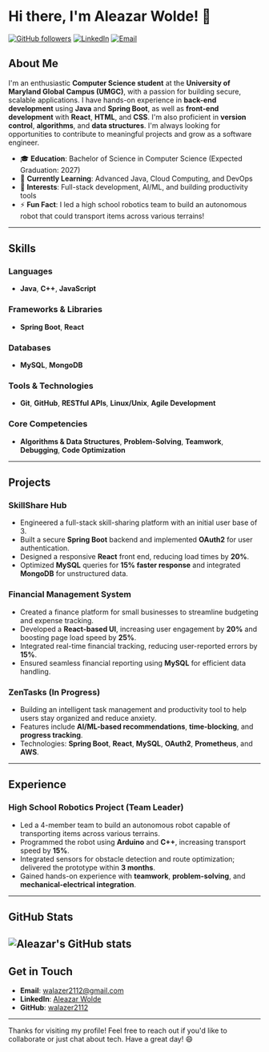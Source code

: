 # Hi there, I'm Aleazar Wolde! 👋

[![GitHub followers](https://img.shields.io/github/followers/alicrear?label=Follow&style=social)](https://github.com/walazer2112)
[![LinkedIn](https://img.shields.io/badge/LinkedIn-Connect-blue)](https://www.linkedin.com/in/aleazar-wolde-206560263/)
[![Email](https://img.shields.io/badge/Email-walazer2112%40gmail.com-red)](mailto:walazer2112@gmail.com)

## About Me

I'm an enthusiastic **Computer Science student** at the **University of Maryland Global Campus (UMGC)**, with a passion for building secure, scalable applications. I have hands-on experience in **back-end development** using **Java** and **Spring Boot**, as well as **front-end development** with **React**, **HTML**, and **CSS**. I'm also proficient in **version control**, **algorithms**, and **data structures**. I'm always looking for opportunities to contribute to meaningful projects and grow as a software engineer.

- 🎓 **Education**: Bachelor of Science in Computer Science (Expected Graduation: 2027)
- 🌱 **Currently Learning**: Advanced Java, Cloud Computing, and DevOps
- 🔭 **Interests**: Full-stack development, AI/ML, and building productivity tools
- ⚡ **Fun Fact**: I led a high school robotics team to build an autonomous robot that could transport items across various terrains!

---

## Skills

### Languages
- **Java**, **C++**, **JavaScript**

### Frameworks & Libraries
- **Spring Boot**, **React**

### Databases
- **MySQL**, **MongoDB**

### Tools & Technologies
- **Git**, **GitHub**, **RESTful APIs**, **Linux/Unix**, **Agile Development**

### Core Competencies
- **Algorithms & Data Structures**, **Problem-Solving**, **Teamwork**, **Debugging**, **Code Optimization**

---

## Projects

### SkillShare Hub
- Engineered a full-stack skill-sharing platform with an initial user base of 3.
- Built a secure **Spring Boot** backend and implemented **OAuth2** for user authentication.
- Designed a responsive **React** front end, reducing load times by **20%**.
- Optimized **MySQL** queries for **15% faster response** and integrated **MongoDB** for unstructured data.

### Financial Management System
- Created a finance platform for small businesses to streamline budgeting and expense tracking.
- Developed a **React-based UI**, increasing user engagement by **20%** and boosting page load speed by **25%**.
- Integrated real-time financial tracking, reducing user-reported errors by **15%**.
- Ensured seamless financial reporting using **MySQL** for efficient data handling.

### ZenTasks (In Progress)
- Building an intelligent task management and productivity tool to help users stay organized and reduce anxiety.
- Features include **AI/ML-based recommendations**, **time-blocking**, and **progress tracking**.
- Technologies: **Spring Boot**, **React**, **MySQL**, **OAuth2**, **Prometheus**, and **AWS**.

---

## Experience

### High School Robotics Project (Team Leader)
- Led a 4-member team to build an autonomous robot capable of transporting items across various terrains.
- Programmed the robot using **Arduino** and **C++**, increasing transport speed by **15%**.
- Integrated sensors for obstacle detection and route optimization; delivered the prototype within **3 months**.
- Gained hands-on experience with **teamwork**, **problem-solving**, and **mechanical-electrical integration**.

---

## GitHub Stats
![Aleazar's GitHub stats](https://github.com/alicrear)
---

## Get in Touch

- **Email**: [walazer2112@gmail.com](mailto:walazer2112@gmail.com)
- **LinkedIn**: [Aleazar Wolde](https://www.linkedin.com/in/aleazar-wolde-206560263/)
- **GitHub**: [walazer2112](https://github.com/walazer2112)

---

Thanks for visiting my profile! Feel free to reach out if you'd like to collaborate or just chat about tech. Have a great day! 😄

